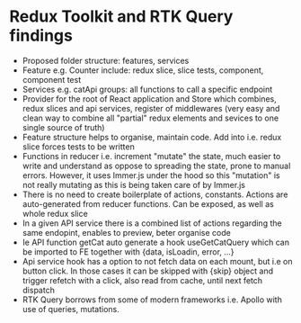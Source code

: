# Redux Toolkit and RTK Query findings

- Proposed folder structure: features, services
- Feature e.g. Counter include: redux slice, slice tests, component, component test
- Services e.g. catApi groups: all functions to call a specific endpoint
- Provider for the root of React application and Store which combines, redux slices and api services, register of middlewares (very easy and clean way to combine all "partial" redux elements and sevices to one single source of truth)
- Feature structure helps to organise, maintain code. Add into i.e. redux slice forces tests to be written
- Functions in reducer i.e. increment "mutate" the state, much easier to write and understand as oppose to spreading the state, prone to manual errors. However, it uses Immer.js under the hood so this "mutation" is not really mutating as this is being taken care of by Immer.js
- There is no need to create boilerplate of actions, constants. Actions are auto-generated from reducer functions. Can be exposed, as well as whole redux slice
- In a given API service there is a combined list of actions regarding the same endopint, enables to preview, beter organise code
- Ie API function getCat auto generate a hook useGetCatQuery which can be imported to FE together with {data, isLoadin, error, ...}
- Api service hook has a option to not fetch data on each mount, but i.e on button click. In those cases it can be skipped with {skip} object and trigger refetch with a click, also read from cache, until next fetch dispatch
- RTK Query borrows from some of modern frameworks i.e. Apollo with use of queries, mutations.
